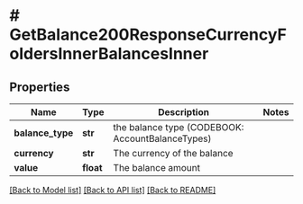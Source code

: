 # # GetBalance200ResponseCurrencyFoldersInnerBalancesInner

## Properties

Name | Type | Description | Notes
------------ | ------------- | ------------- | -------------
**balance_type** | **str** | the balance type (CODEBOOK: AccountBalanceTypes) |
**currency** | **str** | The currency of the balance |
**value** | **float** | The balance amount |

[[Back to Model list]](../../README.md#models) [[Back to API list]](../../README.md#endpoints) [[Back to README]](../../README.md)
